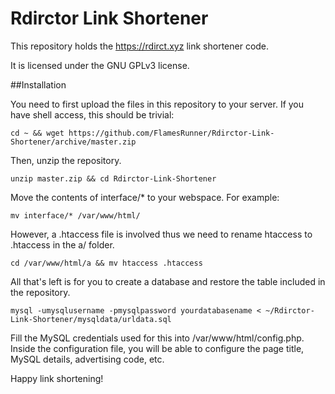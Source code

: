 # Rdirctor Link Shortener

This repository holds the https://rdirct.xyz link shortener code.

It is licensed under the GNU GPLv3 license.

##Installation

You need to first upload the files in this repository to your server.
If you have shell access, this should be trivial:

    cd ~ && wget https://github.com/FlamesRunner/Rdirctor-Link-Shortener/archive/master.zip

Then, unzip the repository.

    unzip master.zip && cd Rdirctor-Link-Shortener

Move the contents of interface/* to your webspace.
For example:

    mv interface/* /var/www/html/

However, a .htaccess file is involved thus we need to rename htaccess to .htaccess in the a/ folder.

    cd /var/www/html/a && mv htaccess .htaccess

All that's left is for you to create a database and restore the table included in the repository.

    mysql -umysqlusername -pmysqlpassword yourdatabasename < ~/Rdirctor-Link-Shortener/mysqldata/urldata.sql

Fill the MySQL credentials used for this into /var/www/html/config.php. Inside the configuration file, you will be able to configure the page title, MySQL details, advertising code, etc. 

Happy link shortening!

